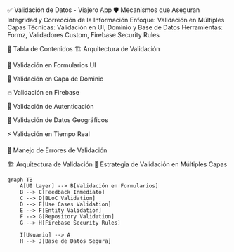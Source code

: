 ✅ Validación de Datos - Viajero App
🛡️ Mecanismos que Aseguran Integridad y Corrección de la Información
Enfoque: Validación en Múltiples Capas
Técnicas: Validación en UI, Dominio y Base de Datos
Herramientas: Formz, Validadores Custom, Firebase Security Rules

📖 Tabla de Contenidos
🏗️ Arquitectura de Validación

📝 Validación en Formularios UI

🎯 Validación en Capa de Dominio

🔥 Validación en Firebase

🔐 Validación de Autenticación

📍 Validación de Datos Geográficos

⚡ Validación en Tiempo Real

🐛 Manejo de Errores de Validación

🏗️ Arquitectura de Validación
🔄 Estrategia de Validación en Múltiples Capas

```mermaid
graph TB
    A[UI Layer] --> B[Validación en Formularios]
    B --> C[Feedback Inmediato]
    C --> D[BLoC Validation]
    D --> E[Use Cases Validation]
    E --> F[Entity Validation]
    F --> G[Repository Validation]
    G --> H[Firebase Security Rules]
    
    I[Usuario] --> A
    H --> J[Base de Datos Segura]
```
